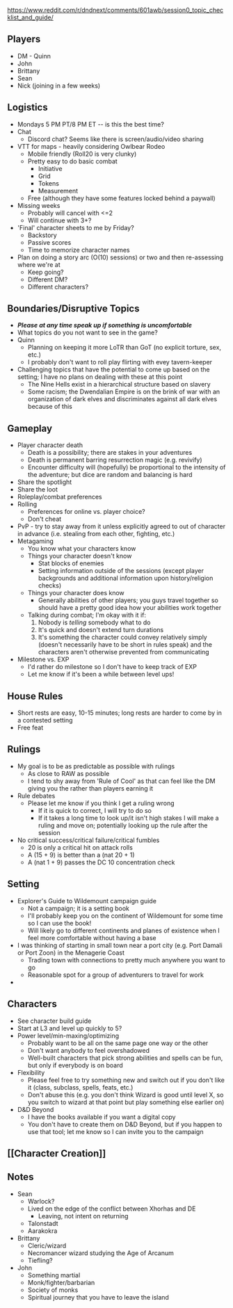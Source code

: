 
https://www.reddit.com/r/dndnext/comments/601awb/session0_topic_checklist_and_guide/

## Players
* DM - Quinn
* John
* Brittany
* Sean
* Nick (joining in a few weeks)

## Logistics
* Mondays 5 PM PT/8 PM ET -- is this the best time?
* Chat
	* Discord chat? Seems like there is screen/audio/video sharing
* VTT for maps - heavily considering Owlbear Rodeo
	* Mobile friendly (Roll20 is very clunky)
	* Pretty easy to do basic combat
		* Initiative
		* Grid
		* Tokens
		* Measurement
	* Free (although they have some features locked behind a paywall)
* Missing weeks
	* Probably will cancel with <=2
	* Will continue with 3+?
* 'Final' character sheets to me by Friday?
	* Backstory
	* Passive scores
	* Time to memorize character names
* Plan on doing a story arc (O(10) sessions) or two and then re-assessing where we're at
	* Keep going?
	* Different DM?
	* Different characters?

## Boundaries/Disruptive Topics
* ***Please at any time speak up if something is uncomfortable***
* What topics do you not want to see in the game?
* Quinn
	* Planning on keeping it more LoTR than GoT (no explicit torture, sex, etc.)
	* I probably don't want to roll play flirting with evey tavern-keeper
* Challenging topics that have the potential to come up based on the setting; I have no plans on dealing with these at this point
	* The Nine Hells exist in a hierarchical structure based on slavery
	* Some racism; the Dwendalian Empire is on the brink of war with an organization of dark elves and discriminates against all dark elves because of this

## Gameplay

* Player character death
	* Death is a possibility; there are stakes in your adventures
	* Death is permanent barring resurrection magic (e.g. revivify)
	* Encounter difficulty will (hopefully) be proportional to the intensity of the adventure; but dice are random and balancing is hard
* Share the spotlight
* Share the loot
* Roleplay/combat preferences
* Rolling
	* Preferences for online vs. player choice?
	* Don't cheat
* PvP - try to stay away from it unless explicitly agreed to out of character in advance (i.e. stealing from each other, fighting, etc.)
* Metagaming
	* You know what your characters know
	* Things your character doesn't know
		* Stat blocks of enemies
		* Setting information outside of the sessions (except player backgrounds and additional information upon history/religion checks)
	* Things your character does know
		* Generally abilities of other players; you guys travel together so should have a pretty good idea how your abilities work together
	* Talking during combat; I'm okay with it if:
		1. Nobody is *telling* somebody what to do
		2. It's quick and doesn't extend turn durations
		3. It's something the character could convey relatively simply (doesn't necessarily have to be short in rules speak) and the characters aren't otherwise prevented from communicating
* Milestone vs. EXP
	* I'd rather do milestone so I don't have to keep track of EXP
	* Let me know if it's been a while between level ups!

## House Rules

* Short rests are easy, 10-15 minutes; long rests are harder to come by in a contested setting
* Free feat

## Rulings
* My goal is to be as predictable as possible with rulings
	* As close to RAW as possible
	* I tend to shy away from 'Rule of Cool' as that can feel like the DM giving you the rather than players earning it
* Rule debates
	* Please let me know if you think I get a ruling wrong
		* If it is quick to correct, I will try to do so
		* If it takes a long time to look up/it isn't high stakes I will make a ruling and move on; potentially looking up the rule after the session
* No critical success/critical failure/critical fumbles
	* 20 is only a critical hit on attack rolls
	* A (15 + 9) is better than a (nat 20 + 1)
	* A (nat 1 + 9) passes the DC 10 concentration check

## Setting

* Explorer's Guide to Wildemount campaign guide
	* Not a campaign; it is a setting book
	* I'll probably keep you on the continent of Wildemount for some time so I can use the book!
	* Will likely go to different continents and planes of existence when I feel more comfortable without having a base
* I was thinking of starting in small town near a port city (e.g. Port Damali or Port Zoon) in the Menagerie Coast
	* Trading town with connections to pretty much anywhere you want to go
	* Reasonable spot for a group of adventurers to travel for work
* 

## Characters

* See character build guide
* Start at L3 and level up quickly to 5?
* Power level/min-maxing/optimizing
	* Probably want to be all on the same page one way or the other
	* Don't want anybody to feel overshadowed
	* Well-built characters that pick strong abilities and spells can be fun, but only if everybody is on board
* Flexibility
	* Please feel free to try something new and switch out if you don't like it (class, subclass, spells, feats, etc.)
	* Don't abuse this (e.g. you don't think Wizard is good until level X, so you switch to wizard at that point but play something else earlier on)
* D&D Beyond
	* I have the books available if you want a digital copy
	* You don't have to create them on D&D Beyond, but if you happen to use that tool; let me know so I can invite you to the campaign

## [[Character Creation]]

## Notes

* Sean
	* Warlock?
	* Lived on the edge of the conflict between Xhorhas and DE
		* Leaving, not intent on returning
	* Talonstadt
	* Aarakokra
* Brittany
	* Cleric/wizard
	* Necromancer wizard studying the Age of Arcanum
	* Tiefling?
* John
	* Something martial
	* Monk/fighter/barbarian
	* Society of monks
	* Spiritual journey that you have to leave the island
